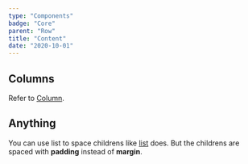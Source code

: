 ```yaml
---
type: "Components"
badge: "Core"
parent: "Row"
title: "Content"
date: "2020-10-01"
---
```


## Columns

Refer to [Column](/components/column).

## Anything

You can use list to space childrens like [list](/components/list/content) does. But the childrens are spaced with **padding** instead of **margin**.

<demo>
  <demovanilla src="vanilla/components/row/anything-row">
  </demovanilla>
  <demovanilla src="vanilla/components/row/anything-column">
  </demovanilla>
  <demovanilla src="vanilla/components/row/anything-nested">
  </demovanilla>
</demo>
